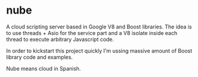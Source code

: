 nube
====

A cloud scripting server based in Google V8 and Boost libraries. The idea is to use threads + Asio for
the service part and a V8 isolate inside each thread to execute arbitrary Javascript code.

In order to kickstart this project quickly I'm ussing massive amount of Boost library code and examples.

Nube means cloud in Spanish.

